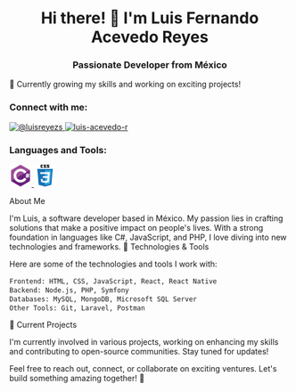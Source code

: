 <h1 align="center">Hi there! 👋 I'm Luis Fernando Acevedo Reyes</h1>
<h3 align="center">Passionate Developer from México</h3>

🌱 Currently growing my skills and working on exciting projects!
<h3 align="left">Connect with me:</h3>
<p align="left">
  <a href="https://twitter.com/@luisreyezs" target="_blank">
    <img src="https://raw.githubusercontent.com/rahuldkjain/github-profile-readme-generator/master/src/images/icons/Social/twitter.svg" alt="@luisreyezs" height="30" width="40" />
  </a>
  <a href="https://linkedin.com/in/luis-acevedo-r" target="_blank">
    <img src="https://raw.githubusercontent.com/rahuldkjain/github-profile-readme-generator/master/src/images/icons/Social/linked-in-alt.svg" alt="luis-acevedo-r" height="30" width="40" />
  </a>
</p>
<h3 align="left">Languages and Tools:</h3>
<p align="left">
  <a href="https://www.w3schools.com/cs/" target="_blank" rel="noreferrer">
    <img src="https://raw.githubusercontent.com/devicons/devicon/master/icons/csharp/csharp-original.svg" alt="csharp" width="40" height="40"/>
  </a>
  <a href="https://www.w3schools.com/css/" target="_blank" rel="noreferrer">
    <img src="https://raw.githubusercontent.com/devicons/devicon/master/icons/css3/css3-original-wordmark.svg" alt="css3" width="40" height="40"/>
  </a>
  <!-- Add more icons for your skills -->
</p>
About Me

I'm Luis, a software developer based in México. My passion lies in crafting solutions that make a positive impact on people's lives. With a strong foundation in languages like C#, JavaScript, and PHP, I love diving into new technologies and frameworks.
🔧 Technologies & Tools

Here are some of the technologies and tools I work with:

    Frontend: HTML, CSS, JavaScript, React, React Native
    Backend: Node.js, PHP, Symfony
    Databases: MySQL, MongoDB, Microsoft SQL Server
    Other Tools: Git, Laravel, Postman

🚀 Current Projects

I'm currently involved in various projects, working on enhancing my skills and contributing to open-source communities. Stay tuned for updates!

Feel free to reach out, connect, or collaborate on exciting ventures. Let's build something amazing together! 🌟

